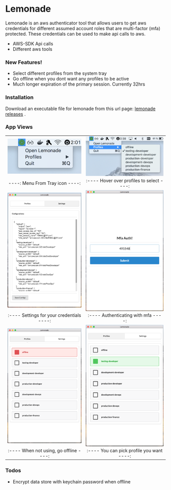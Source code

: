 # Lemonade

Lemonade is an aws authenticator tool that allows users to get aws credentials for different assumed account roles that are multi-factor (mfa) protected. These credentials can be used to make api calls to aws.

  - AWS-SDK Api calls
  - Different aws tools

### New Features!
  - Select different profiles from the system tray
  - Go offline when you dont want any profiles to be active
  - Much longer expiration of the primary session. Currently 32hrs

### Installation

Download an executable file for lemonade from this url page: [lemonade releases](https://github.com/bychwa/lemonade/releases) .

### App Views

| | |
|:-------------------------:|:-------------------------:|
|<img align="left" src="https://github.com/bychwa/lemonade/raw/master/docs/tray.png" width="400"/>|<img align="right" src="https://github.com/bychwa/lemonade/raw/master/docs/profiles.png" width="400" /> |
|----: Menu From Tray icon ----:|:---- Hover over profiles to select ----:|
|<img src="https://github.com/bychwa/lemonade/raw/master/docs/settings.png" width="400" /> |<img align="right" src="https://github.com/bychwa/lemonade/raw/master/docs/mfa.png" width="400" /> |
|:---- Settings for your credentials ----:|:---- Authenticating with mfa ----:|
|<img align="left" src="https://github.com/bychwa/lemonade/raw/master/docs/gui-offline.png" width="400" />|<img align="right" src="https://github.com/bychwa/lemonade/raw/master/docs/gui-profile.png" width="400" />|
|:---- When not using, go offline ----:|:---- You can pick profile you want ----:|

### Todos

 * Encrypt data store with keychain password when offline
